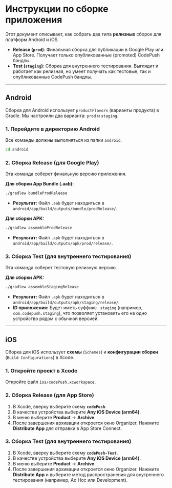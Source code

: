 # Инструкции по сборке приложения

Этот документ описывает, как собрать два типа **релизных** сборок для платформ Android и iOS.

- **Release (`prod`)**: Финальная сборка для публикации в Google Play или App Store. Получает только опубликованные (promoted) CodePush бандлы.
- **Test (`staging`)**: Сборка для внутреннего тестирования. Выглядит и работает как релизная, но умеет получать как тестовые, так и опубликованные CodePush бандлы.

---

## Android

Сборка для Android использует `productFlavors` (варианты продукта) в Gradle. Мы настроили два варианта: `prod` и `staging`.

### 1. Перейдите в директорию Android

Все команды должны выполняться из папки `android`.
```bash
cd android
```

### 2. Сборка Release (для Google Play)

Эта команда соберет финальную версию приложения.

**Для сборки App Bundle (.aab):**
```bash
./gradlew bundleProdRelease
```
- **Результат:** Файл `.aab` будет находиться в `android/app/build/outputs/bundle/prodRelease/`.

**Для сборки APK:**
```bash
./gradlew assembleProdRelease
```
- **Результат:** Файл `.apk` будет находиться в `android/app/build/outputs/apk/prod/release/`.


### 3. Сборка Test (для внутреннего тестирования)

Эта команда соберет тестовую релизную версию.

**Для сборки APK:**
```bash
./gradlew assembleStagingRelease
```
- **Результат:** Файл `.apk` будет находиться в `android/app/build/outputs/apk/staging/release/`.
- **ID приложения:** Будет иметь суффикс `.staging` (например, `com.codepush.staging`), что позволяет установить его на одно устройство рядом с обычной версией.

---

## iOS

Сборка для iOS использует **схемы** (`Schemes`) и **конфигурации сборки** (`Build Configurations`) в Xcode.

### 1. Откройте проект в Xcode

Откройте файл `ios/codePush.xcworkspace`.

### 2. Сборка Release (для App Store)

1.  В Xcode, вверху выберите схему **`codePush`**.
2.  В качестве устройства выберите **Any iOS Device (arm64)**.
3.  В меню выберите **Product** -> **Archive**.
4.  После завершения архивации откроется окно Organizer. Нажмите **Distribute App** для отправки в App Store Connect.

### 3. Сборка Test (для внутреннего тестирования)

1.  В Xcode, вверху выберите схему **`codePush-Test`**.
2.  В качестве устройства выберите **Any iOS Device (arm64)**.
3.  В меню выберите **Product** -> **Archive**.
4.  После завершения архивации откроется окно Organizer. Нажмите **Distribute App** и выберите метод распространения для внутреннего тестирования (например, Ad Hoc или Development).
